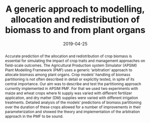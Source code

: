 ---
authors: 
 - Hamish E Brown
 - Neil I Huth
 - Dean P Holzworth
 - Edmar I Teixeira
 - Enli Wang
 - Rob F Zyskowski
 - bangyou-zheng

doi: 10.1093/insilicoplants/diy004
date: "2019-04-25"
image_preview: ""
math: false
publication_types: ["2"]
publication: "In Silico Plants"
publication_short: ""
selected: false
title: "A generic approach to modelling, allocation and redistribution of biomass to and from plant organs"
tags: 
 - apsim
 - model

links:
url_pdf: https://academic.oup.com/insilicoplants/article/1/1/diy004/5479573

abstract: "Accurate prediction of the allocation and redistribution of crop biomass is essential for simulating the impact of crop traits and management approaches on field-scale outcomes. The Agricultural Production system Simulator (APSIM) Plant Modelling Framework (PMF) uses a generic ‘arbitration’ approach to allocate biomass among plant organs. Crop models’ handling of biomass partitioning is not often described in detail or explicitly tested, in spite of its central importance. Our aim was to describe and test the partitioning approach currently implemented in APSIM PMF. For that we used two experiments with maize and wheat crops where N supply was varied with different fertilizer application, and dry matter (DM) supplies were varied with different irrigation treatments. Detailed analysis of the models’ predictions of biomass partitioning over the duration of these crops allowed for a number of improvements in their parameterization and showed the theory and implementation of the arbitration approach in the PMF to be sound."

---